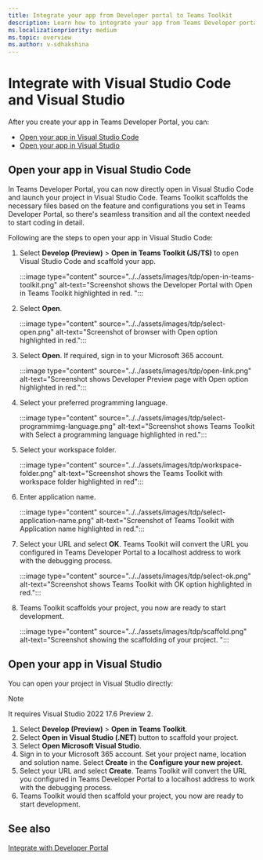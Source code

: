 ```yaml
---
title: Integrate your app from Developer portal to Teams Toolkit
description: Learn how to integrate your app from Teams Developer portal to Teams Toolkit in Visual Studio Code and Visual Studio.
ms.localizationpriority: medium
ms.topic: overview
ms.author: v-sdhakshina
---
```


# Integrate with Visual Studio Code and Visual Studio

After you create your app in Teams Developer Portal, you can:

* [Open your app in Visual Studio Code](#open-your-app-in-visual-studio-code)
* [Open your app in Visual Studio](#open-your-app-in-visual-studio)

## Open your app in Visual Studio Code

In Teams Developer Portal, you can now directly open in Visual Studio Code and launch your project in Visual Studio Code. Teams Toolkit scaffolds the necessary files based on the feature and configurations you set in Teams Developer Portal, so there's seamless transition and all the context needed to start coding in detail.

Following are the steps to open your app in Visual Studio Code:

1. Select **Develop (Preview)** > **Open in Teams Toolkit (JS/TS)** to open Visual Studio Code and scaffold your app.

    :::image type="content" source="../../assets/images/tdp/open-in-teams-toolkit.png" alt-text="Screenshot shows the Developer Portal with Open in Teams Toolkit highlighted in red. ":::

1. Select **Open**.

    :::image type="content" source="../../assets/images/tdp/select-open.png" alt-text="Screenshot of browser with Open option highlighted in red.":::

1. Select **Open**. If required, sign in to your Microsoft 365 account.

    :::image type="content" source="../../assets/images/tdp/open-link.png" alt-text="Screenshot shows Developer Preview page with Open option highlighted in red.":::

1. Select your preferred programming language.

    :::image type="content" source="../../assets/images/tdp/select-programmimg-language.png" alt-text="Screenshot shows Teams Toolkit with Select a programming language highlighted in red.":::

1. Select your workspace folder.

    :::image type="content" source="../../assets/images/tdp/workspace-folder.png" alt-text="Screenshot shows the Teams Toolkit with workspace folder highlighted in red":::

1. Enter application name.

    :::image type="content" source="../../assets/images/tdp/select-application-name.png" alt-text="Screenshot of Teams Toolkit with Application name highlighted in red.":::

1. Select your URL and select **OK**. Teams Toolkit will convert the URL you configured in Teams Developer Portal to a localhost address to work with the debugging process.

    :::image type="content" source="../../assets/images/tdp/select-ok.png" alt-text="Screenshot shows Teams Toolkit with OK option highlighted in red.":::

1. Teams Toolkit scaffolds your project, you now are ready to start development.

    :::image type="content" source="../../assets/images/tdp/scaffold.png" alt-text="Screenshot showing the scaffolding of your project. ":::

## Open your app in Visual Studio

You can open your project in Visual Studio directly:

> [!NOTE]
>It requires Visual Studio 2022 17.6 Preview 2.

1. Select **Develop (Preview)** > **Open in Teams Toolkit**.
1. Select **Open in Visual Studio (.NET)** button to scaffold your project.
1. Select **Open Microsoft Visual Studio**.
1. Sign in to your Microsoft 365 account. Set your project name, location and solution name. Select **Create** in the **Configure your new project**.
1. Select your URL and select **Create**. Teams Toolkit will convert the URL you configured in Teams Developer Portal to a localhost address to work with the debugging process.
1. Teams Toolkit would then scaffold your project, you now are ready to start development.

## See also

[Integrate with Developer Portal](../../toolkit/Integrate-with-developer-portal.md)
